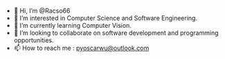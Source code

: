 - 👋 Hi, I’m @Racso66
- 👀 I’m interested in Computer Science and Software Engineering.
- 🌱 I’m currently learning Computer Vision.
- 💞️ I’m looking to collaborate on software development and programming opportunities.
- 📫 How to reach me : pyoscarwu@outlook.com

<!---
Racso66/Racso66 is a ✨ special ✨ repository because its `README.md` (this file) appears on your GitHub profile.
You can click the Preview link to take a look at your changes.
--->
